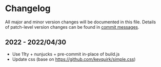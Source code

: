 # Changelog

All major and minor version changes will be documented in this file. Details of
patch-level version changes can be found in [commit messages](../../commits/master).

## 2022 - 2022/04/30

- Use 11ty + nunjucks + pre-commit in-place of build.js
- Update css (base on https://github.com/kevquirk/simple.css)

